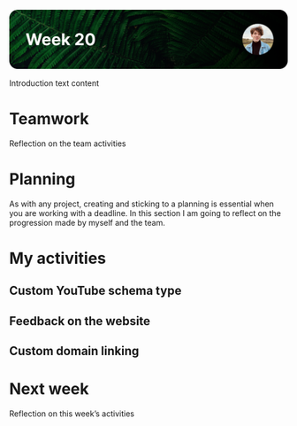 ![image](https://raw.githubusercontent.com/mwdossantos/portfolio/master/docs/images/week-20.png)

Introduction text content

# Teamwork

Reflection on the team activities

# Planning

As with any project, creating and sticking to a planning is essential when you are working with a deadline. In this section I am going to reflect on the progression made by myself and the team.

# My activities

## Custom YouTube schema type

## Feedback on the website

## Custom domain linking

# Next week

Reflection on this week’s activities
